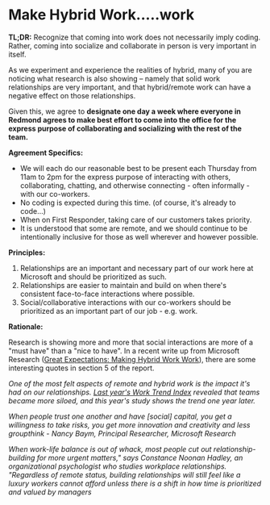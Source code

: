 # Make Hybrid Work.....work

**TL;DR:** Recognize that coming into work does not necessarily imply coding. Rather, coming into socialize and collaborate in person is very important in itself.

As we experiment and experience the realities of hybrid, many of you are noticing what research is also showing – namely that solid work relationships are very important, and that hybrid/remote work can have a negative effect on those relationships.

Given this, we agree to **designate one day a week where everyone in Redmond agrees to make best effort to come into the office for the express purpose of collaborating and socializing with the rest of the team.**

**Agreement Specifics:**
- We will each do our reasonable best to be present each Thursday from 11am to 2pm for the express purpose of interacting with others, collaborating, chatting, and otherwise connecting - often informally - with our co-workers. 
- No coding is expected during this time.  (of course, it's already to code...)
- When on First Responder, taking care of our customers takes priority.
- It is understood that some are remote, and we should continue to be intentionally inclusive for those as well wherever and however possible.

**Principles:**
1. Relationships are an important and necessary part of our work here at Microsoft and should be prioritized as such.
2. Relationships are easier to maintain and build on when there's consistent face-to-face interactions where possible.
3. Social/collaborative interactions with our co-workers should be prioritized as an important part of our job - e.g. work.

**Rationale:**

Research is showing more and more that social interactions are more of a "must have" than a "nice to have".  In a recent write up from Microsoft Research ([Great Expectations: Making Hybrid Work Work](https://www.microsoft.com/en-us/worklab/work-trend-index/great-expectations-making-hybrid-work-work)), there are some interesting quotes in section 5 of the report.

_One of the most felt aspects of remote and hybrid work is the impact it&#39;s had on our relationships. _[_Last year&#39;s Work Trend Index_](https://www.microsoft.com/en-us/worklab/work-trend-index/hybrid-work)_ revealed that teams became more siloed, and this year's study shows the trend one year later._

_When people trust one another and have [social] capital, you get a willingness to take risks, you get more innovation and creativity and less groupthink - Nancy Baym, Principal Researcher, Microsoft Research_

_When work-life balance is out of whack, most people cut out relationship-building for more urgent matters,&quot; says Constance Noonan Hadley, an organizational psychologist who studies workplace relationships. &quot;Regardless of remote status, building relationships will still feel like a luxury workers cannot afford unless there is a shift in how time is prioritized and valued by managers_